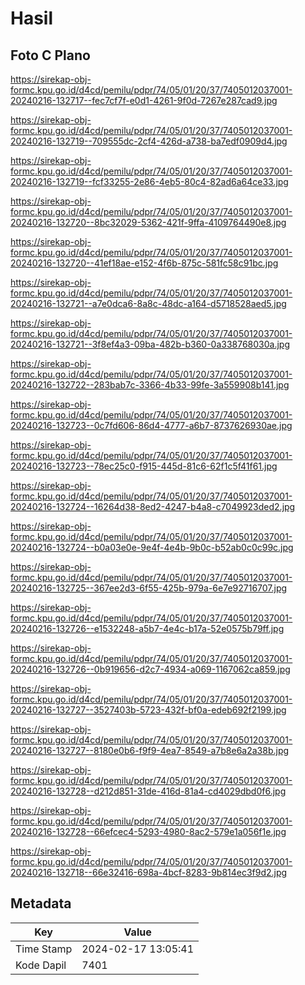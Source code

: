 # Hasil

## Foto C Plano

https://sirekap-obj-formc.kpu.go.id/d4cd/pemilu/pdpr/74/05/01/20/37/7405012037001-20240216-132717--fec7cf7f-e0d1-4261-9f0d-7267e287cad9.jpg

https://sirekap-obj-formc.kpu.go.id/d4cd/pemilu/pdpr/74/05/01/20/37/7405012037001-20240216-132719--709555dc-2cf4-426d-a738-ba7edf0909d4.jpg

https://sirekap-obj-formc.kpu.go.id/d4cd/pemilu/pdpr/74/05/01/20/37/7405012037001-20240216-132719--fcf33255-2e86-4eb5-80c4-82ad6a64ce33.jpg

https://sirekap-obj-formc.kpu.go.id/d4cd/pemilu/pdpr/74/05/01/20/37/7405012037001-20240216-132720--8bc32029-5362-421f-9ffa-4109764490e8.jpg

https://sirekap-obj-formc.kpu.go.id/d4cd/pemilu/pdpr/74/05/01/20/37/7405012037001-20240216-132720--41ef18ae-e152-4f6b-875c-581fc58c91bc.jpg

https://sirekap-obj-formc.kpu.go.id/d4cd/pemilu/pdpr/74/05/01/20/37/7405012037001-20240216-132721--a7e0dca6-8a8c-48dc-a164-d5718528aed5.jpg

https://sirekap-obj-formc.kpu.go.id/d4cd/pemilu/pdpr/74/05/01/20/37/7405012037001-20240216-132721--3f8ef4a3-09ba-482b-b360-0a338768030a.jpg

https://sirekap-obj-formc.kpu.go.id/d4cd/pemilu/pdpr/74/05/01/20/37/7405012037001-20240216-132722--283bab7c-3366-4b33-99fe-3a559908b141.jpg

https://sirekap-obj-formc.kpu.go.id/d4cd/pemilu/pdpr/74/05/01/20/37/7405012037001-20240216-132723--0c7fd606-86d4-4777-a6b7-8737626930ae.jpg

https://sirekap-obj-formc.kpu.go.id/d4cd/pemilu/pdpr/74/05/01/20/37/7405012037001-20240216-132723--78ec25c0-f915-445d-81c6-62f1c5f41f61.jpg

https://sirekap-obj-formc.kpu.go.id/d4cd/pemilu/pdpr/74/05/01/20/37/7405012037001-20240216-132724--16264d38-8ed2-4247-b4a8-c7049923ded2.jpg

https://sirekap-obj-formc.kpu.go.id/d4cd/pemilu/pdpr/74/05/01/20/37/7405012037001-20240216-132724--b0a03e0e-9e4f-4e4b-9b0c-b52ab0c0c99c.jpg

https://sirekap-obj-formc.kpu.go.id/d4cd/pemilu/pdpr/74/05/01/20/37/7405012037001-20240216-132725--367ee2d3-6f55-425b-979a-6e7e92716707.jpg

https://sirekap-obj-formc.kpu.go.id/d4cd/pemilu/pdpr/74/05/01/20/37/7405012037001-20240216-132726--e1532248-a5b7-4e4c-b17a-52e0575b79ff.jpg

https://sirekap-obj-formc.kpu.go.id/d4cd/pemilu/pdpr/74/05/01/20/37/7405012037001-20240216-132726--0b919656-d2c7-4934-a069-1167062ca859.jpg

https://sirekap-obj-formc.kpu.go.id/d4cd/pemilu/pdpr/74/05/01/20/37/7405012037001-20240216-132727--3527403b-5723-432f-bf0a-edeb692f2199.jpg

https://sirekap-obj-formc.kpu.go.id/d4cd/pemilu/pdpr/74/05/01/20/37/7405012037001-20240216-132727--8180e0b6-f9f9-4ea7-8549-a7b8e6a2a38b.jpg

https://sirekap-obj-formc.kpu.go.id/d4cd/pemilu/pdpr/74/05/01/20/37/7405012037001-20240216-132728--d212d851-31de-416d-81a4-cd4029dbd0f6.jpg

https://sirekap-obj-formc.kpu.go.id/d4cd/pemilu/pdpr/74/05/01/20/37/7405012037001-20240216-132728--66efcec4-5293-4980-8ac2-579e1a056f1e.jpg

https://sirekap-obj-formc.kpu.go.id/d4cd/pemilu/pdpr/74/05/01/20/37/7405012037001-20240216-132718--66e32416-698a-4bcf-8283-9b814ec3f9d2.jpg


## Metadata

| Key        | Value               |
| ---------- | ------------------- |
| Time Stamp | 2024-02-17 13:05:41 |
| Kode Dapil | 7401                |



